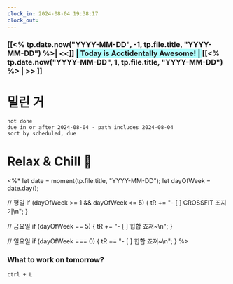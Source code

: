 ```yaml
---
clock_in: 2024-08-04 19:38:17
clock_out: 
---
```

### [[<% tp.date.now("YYYY-MM-DD", -1, tp.file.title, "YYYY-MM-DD") %>| <<]] <span style="background:#b1ffff">| Today is Acctidentally Awesome! | </span>[[<% tp.date.now("YYYY-MM-DD", 1, tp.file.title, "YYYY-MM-DD") %> | >> ]]

# 밀린 거
```tasks
not done 
due in or after 2024-08-04 - path includes 2024-08-04 
sort by scheduled, due
```

# Relax & Chill 🍻
<%*
let date = moment(tp.file.title, "YYYY-MM-DD");
let dayOfWeek = date.day();

// 평일
if (dayOfWeek >= 1 && dayOfWeek <= 5) {
  tR += "- [ ] CROSSFIT 조지기\n";
}

// 금요일
if (dayOfWeek == 5) {
  tR += "- [ ] 힙합 죠져~\n";
}

// 일요일
if (dayOfWeek === 0) {
  tR += "- [ ] 힙합 죠져~\n";
}
%>


### What to work on tomorrow?
`ctrl + L`
